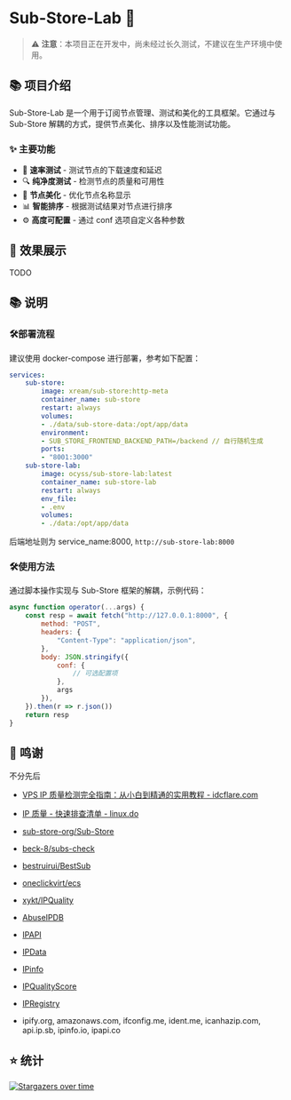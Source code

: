 # Sub-Store-Lab 🧪

> ⚠️ **注意**：本项目正在开发中，尚未经过长久测试，不建议在生产环境中使用。

## 📚 项目介绍

Sub-Store-Lab 是一个用于订阅节点管理、测试和美化的工具框架。它通过与 Sub-Store 解耦的方式，提供节点美化、排序以及性能测试功能。

### ✨ 主要功能

- 🚀 **速率测试** - 测试节点的下载速度和延迟
- 🔍 **纯净度测试** - 检测节点的质量和可用性
- 🎨 **节点美化** - 优化节点名称显示
- 📊 **智能排序** - 根据测试结果对节点进行排序
- ⚙️ **高度可配置** - 通过 conf 选项自定义各种参数

## 📸 效果展示

TODO

## 📚 说明

### 🛠️部署流程

建议使用 docker-compose 进行部署，参考如下配置：

```yml
services:
    sub-store:
        image: xream/sub-store:http-meta
        container_name: sub-store
        restart: always
        volumes:
        - ./data/sub-store-data:/opt/app/data
        environment:
        - SUB_STORE_FRONTEND_BACKEND_PATH=/backend // 自行随机生成
        ports:
        - "8001:3000"
    sub-store-lab:
        image: ocyss/sub-store-lab:latest
        container_name: sub-store-lab
        restart: always
        env_file:
        - .env
        volumes:
        - ./data:/opt/app/data
```

后端地址则为 service_name:8000, `http://sub-store-lab:8000`

### 🛠️使用方法

通过脚本操作实现与 Sub-Store 框架的解耦，示例代码：

```javascript
async function operator(...args) {
    const resp = await fetch("http://127.0.0.1:8000", {
        method: "POST",
        headers: {
            "Content-Type": "application/json",
        },
        body: JSON.stringify({
            conf: {
                // 可选配置项
            },
            args
        }),
    }).then(r => r.json())
    return resp
}
```

## 📝 鸣谢

不分先后

- [VPS IP 质量检测完全指南：从小白到精通的实用教程 - idcflare.com](https://idcflare.com/t/topic/18792)
- [IP 质量 - 快速排查清单 - linux.do](https://linux.do/t/topic/997322)

- [sub-store-org/Sub-Store](https://github.com/sub-store-org/Sub-Store)
- [beck-8/subs-check](https://github.com/beck-8/subs-check)
- [bestruirui/BestSub](https://github.com/bestruirui/BestSub)
- [oneclickvirt/ecs](https://github.com/oneclickvirt/ecs)
- [xykt/IPQuality](https://github.com/xykt/IPQuality)

- [AbuseIPDB](https://www.abuseipdb.com/)
- [IPAPI](https://ipapi.co/)
- [IPData](https://ipdata.co/)
- [IPinfo](https://ipinfo.io/)
- [IPQualityScore](https://www.ipqualityscore.com/)
- [IPRegistry](https://ipregistry.co/)

- ipify.org, amazonaws.com, ifconfig.me, ident.me, icanhazip.com, api.ip.sb, ipinfo.io, ipapi.co

## ⭐ 统计

[![Stargazers over time](https://starchart.cc/ocyss/sub-store-lab.svg)](https://starchart.cc/ocyss/sub-store-lab)
